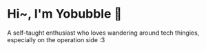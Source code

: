 # Hi~, I'm Yobubble 💫

A self-taught enthusiast who loves wandering around tech thingies, especially on the operation side :3
